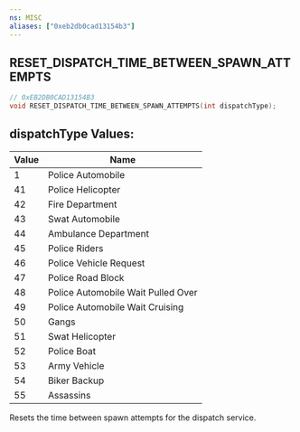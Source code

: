 ```yaml
---
ns: MISC
aliases: ["0xeb2db0cad13154b3"]
---
```

## RESET_DISPATCH_TIME_BETWEEN_SPAWN_ATTEMPTS

```c
// 0xEB2DB0CAD13154B3
void RESET_DISPATCH_TIME_BETWEEN_SPAWN_ATTEMPTS(int dispatchType);
```

## dispatchType Values:
| Value | Name |
| --- | --- |
| 1 | Police Automobile |
| 41 | Police Helicopter |
| 42 | Fire Department |
| 43 | Swat Automobile |
| 44 | Ambulance Department |
| 45 | Police Riders |
| 46 | Police Vehicle Request |
| 47 | Police Road Block |
| 48 | Police Automobile Wait Pulled Over |
| 49 | Police Automobile Wait Cruising |
| 50 | Gangs |
| 51 | Swat Helicopter |
| 52 | Police Boat |
| 53 | Army Vehicle |
| 54 | Biker Backup |
| 55 | Assassins |


Resets the time between spawn attempts for the dispatch service.

